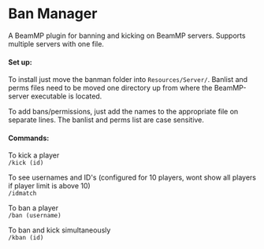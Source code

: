 # Ban Manager
A BeamMP plugin for banning and kicking on BeamMP servers. Supports multiple servers with one file.

#### Set up:
To install just move the banman folder into `Resources/Server/`. Banlist and perms files need to be moved one directory up from where the BeamMP-server executable is located.

To add bans/permissions, just add the names to the appropriate file on separate lines. The banlist and perms list are case sensitive.

#### Commands:
To kick a player <br>
`/kick (id)` 

To see usernames and ID's (configured for 10 players, wont show all players if player limit is above 10)<br>
`/idmatch`

To ban a player <br>
`/ban (username)`

To ban and kick simultaneously <br>
`/kban (id)`
